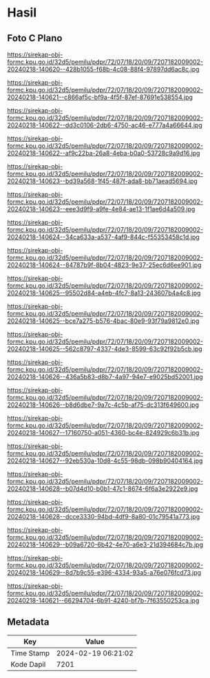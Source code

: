 # Hasil

## Foto C Plano

https://sirekap-obj-formc.kpu.go.id/32d5/pemilu/pdpr/72/07/18/20/09/7207182009002-20240218-140620--428b1055-f68b-4c08-88f4-97897dd6ac8c.jpg

https://sirekap-obj-formc.kpu.go.id/32d5/pemilu/pdpr/72/07/18/20/09/7207182009002-20240218-140621--c866af5c-bf9a-4f5f-87ef-87691e538554.jpg

https://sirekap-obj-formc.kpu.go.id/32d5/pemilu/pdpr/72/07/18/20/09/7207182009002-20240218-140622--dd3c0106-2db6-4750-ac46-e777a4a66644.jpg

https://sirekap-obj-formc.kpu.go.id/32d5/pemilu/pdpr/72/07/18/20/09/7207182009002-20240218-140622--af9c22ba-26a8-4eba-b0a0-53728c9a9d16.jpg

https://sirekap-obj-formc.kpu.go.id/32d5/pemilu/pdpr/72/07/18/20/09/7207182009002-20240218-140623--bd39a568-1f45-487f-ada8-bb71aead5694.jpg

https://sirekap-obj-formc.kpu.go.id/32d5/pemilu/pdpr/72/07/18/20/09/7207182009002-20240218-140623--eee3d9f9-a9fe-4e84-ae13-1f1ae6d4a509.jpg

https://sirekap-obj-formc.kpu.go.id/32d5/pemilu/pdpr/72/07/18/20/09/7207182009002-20240218-140624--34ca633a-a537-4af9-844c-f55353458c1d.jpg

https://sirekap-obj-formc.kpu.go.id/32d5/pemilu/pdpr/72/07/18/20/09/7207182009002-20240218-140624--84787b9f-8b04-4823-9e37-25ec6d6ee901.jpg

https://sirekap-obj-formc.kpu.go.id/32d5/pemilu/pdpr/72/07/18/20/09/7207182009002-20240218-140625--95502d84-a4eb-4fc7-8a13-243607b4a4c8.jpg

https://sirekap-obj-formc.kpu.go.id/32d5/pemilu/pdpr/72/07/18/20/09/7207182009002-20240218-140625--bce7a275-b576-4bac-80e9-93f79a9812e0.jpg

https://sirekap-obj-formc.kpu.go.id/32d5/pemilu/pdpr/72/07/18/20/09/7207182009002-20240218-140625--562c8797-4337-4de3-8599-63c92f92b5cb.jpg

https://sirekap-obj-formc.kpu.go.id/32d5/pemilu/pdpr/72/07/18/20/09/7207182009002-20240218-140626--436a5b83-d8b7-4a97-94e7-e9025bd52001.jpg

https://sirekap-obj-formc.kpu.go.id/32d5/pemilu/pdpr/72/07/18/20/09/7207182009002-20240218-140626--b8d6dbe7-9a7c-4c5b-af75-dc313f649600.jpg

https://sirekap-obj-formc.kpu.go.id/32d5/pemilu/pdpr/72/07/18/20/09/7207182009002-20240218-140627--17160750-a051-4360-bc4e-824929c6b31b.jpg

https://sirekap-obj-formc.kpu.go.id/32d5/pemilu/pdpr/72/07/18/20/09/7207182009002-20240218-140627--92eb530a-10d8-4c55-98db-098b90404164.jpg

https://sirekap-obj-formc.kpu.go.id/32d5/pemilu/pdpr/72/07/18/20/09/7207182009002-20240218-140628--b07d4d10-b0b1-47c1-8674-6f6a3e2922e9.jpg

https://sirekap-obj-formc.kpu.go.id/32d5/pemilu/pdpr/72/07/18/20/09/7207182009002-20240218-140628--dcce3330-94bd-4df9-8a80-01c79541a773.jpg

https://sirekap-obj-formc.kpu.go.id/32d5/pemilu/pdpr/72/07/18/20/09/7207182009002-20240218-140629--b09a6720-6b42-4e70-a6e3-21d394684c7b.jpg

https://sirekap-obj-formc.kpu.go.id/32d5/pemilu/pdpr/72/07/18/20/09/7207182009002-20240218-140629--8d7b9c55-e396-4334-93a5-a76e076fcd73.jpg

https://sirekap-obj-formc.kpu.go.id/32d5/pemilu/pdpr/72/07/18/20/09/7207182009002-20240218-140621--66294704-6b91-4240-bf7b-7f63550253ca.jpg


## Metadata

| Key        | Value               |
| ---------- | ------------------- |
| Time Stamp | 2024-02-19 06:21:02 |
| Kode Dapil | 7201                |



